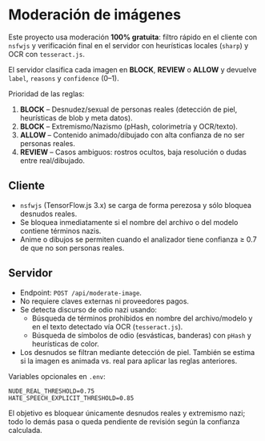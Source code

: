 # Moderación de imágenes

Este proyecto usa moderación **100% gratuita**: filtro rápido en el cliente con `nsfwjs` y verificación final en el servidor con heurísticas locales (`sharp`) y OCR con `tesseract.js`.

El servidor clasifica cada imagen en **BLOCK**, **REVIEW** o **ALLOW** y devuelve `label`, `reasons` y `confidence` (0–1).

Prioridad de las reglas:

1. **BLOCK** – Desnudez/sexual de personas reales (detección de piel, heurísticas de blob y meta datos).
2. **BLOCK** – Extremismo/Nazismo (pHash, colorimetría y OCR/texto).
3. **ALLOW** – Contenido animado/dibujado con alta confianza de no ser personas reales.
4. **REVIEW** – Casos ambiguos: rostros ocultos, baja resolución o dudas entre real/dibujado.

## Cliente
- `nsfwjs` (TensorFlow.js 3.x) se carga de forma perezosa y sólo bloquea desnudos reales.
- Se bloquea inmediatamente si el nombre del archivo o del modelo contiene términos nazis.
- Anime o dibujos se permiten cuando el analizador tiene confianza ≥ 0.7 de que no son personas reales.

## Servidor
- Endpoint: `POST /api/moderate-image`.
- No requiere claves externas ni proveedores pagos.
- Se detecta discurso de odio nazi usando:
  - Búsqueda de términos prohibidos en nombre del archivo/modelo y en el texto detectado vía OCR (`tesseract.js`).
  - Búsqueda de símbolos de odio (esvásticas, banderas) con `pHash` y heurísticas de color.
- Los desnudos se filtran mediante detección de piel. También se estima si la imagen es animada vs. real para aplicar las reglas anteriores.

Variables opcionales en `.env`:

```
NUDE_REAL_THRESHOLD=0.75
HATE_SPEECH_EXPLICIT_THRESHOLD=0.85
```

El objetivo es bloquear únicamente desnudos reales y extremismo nazi; todo lo demás pasa o queda pendiente de revisión según la confianza calculada.
